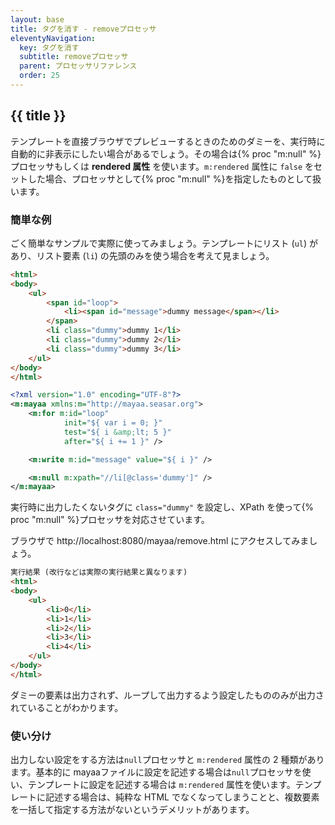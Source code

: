 ```yaml
---
layout: base
title: タグを消す - removeプロセッサ
eleventyNavigation:
  key: タグを消す
  subtitle: removeプロセッサ
  parent: プロセッサリファレンス
  order: 25
---
```


## {{ title }}

テンプレートを直接ブラウザでプレビューするときのためのダミーを、実行時に自動的に非表示にしたい場合があるでしょう。その場合は{% proc "m:null" %}プロセッサもしくは **rendered 属性** を使います。`m:rendered` 属性に `false` をセットした場合、プロセッサとして{% proc "m:null" %}を指定したものとして扱います。


### 簡単な例

ごく簡単なサンプルで実際に使ってみましょう。テンプレートにリスト (`ul`) があり、リスト要素 (`li`) の先頭のみを使う場合を考えて見ましょう。


```html {data-filename=remove.html}
<html>
<body>
    <ul>
        <span id="loop">
            <li><span id="message">dummy message</span></li>
        </span>
        <li class="dummy">dummy 1</li>
        <li class="dummy">dummy 2</li>
        <li class="dummy">dummy 3</li>
    </ul>
</body>
</html>
```

```xml {data-filename=remove.mayaa}
<?xml version="1.0" encoding="UTF-8"?>
<m:mayaa xmlns:m="http://mayaa.seasar.org">
    <m:for m:id="loop"
            init="${ var i = 0; }"
            test="${ i &amp;lt; 5 }"
            after="${ i += 1 }" />

    <m:write m:id="message" value="${ i }" />

    <m:null m:xpath="//li[@class='dummy']" />
</m:mayaa>
```

実行時に出力したくないタグに `class="dummy"` を設定し、XPath を使って{% proc "m:null" %}プロセッサを対応させています。

ブラウザで http://localhost:8080/mayaa/remove.html にアクセスしてみましょう。

```html
実行結果 (改行などは実際の実行結果と異なります)
<html>
<body>
    <ul>
        <li>0</li>
        <li>1</li>
        <li>2</li>
        <li>3</li>
        <li>4</li>
    </ul>
</body>
</html>
```

ダミーの要素は出力されず、ループして出力するよう設定したもののみが出力されていることがわかります。

### 使い分け

出力しない設定をする方法は`null`プロセッサと `m:rendered` 属性の 2 種類があります。基本的に mayaaファイルに設定を記述する場合は`null`プロセッサを使い、テンプレートに設定を記述する場合は `m:rendered` 属性を使います。テンプレートに記述する場合は、純粋な HTML でなくなってしまうことと、複数要素を一括して指定する方法がないというデメリットがあります。
